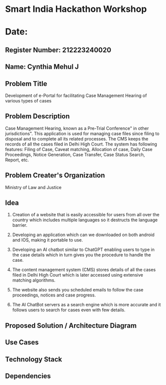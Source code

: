 # Smart India Hackathon Workshop
# Date:
## Register Number: 212223240020
## Name: Cynthia Mehul J
## Problem Title
Development of e-Portal for facilitating Case Management Hearing of various types of cases
## Problem Description
Case Management Hearing, known as a Pre-Trial Conference" in other jurisdictions". This application is used for managing case files since filing to disposal and to complete all its related processes. The CMS keeps the records of all the cases filed in Delhi High Court. The system has following features: Filing of Case, Caveat matching, Allocation of case, Daily Case Proceedings, Notice Generation, Case Transfer, Case Status Search, Report, etc.
## Problem Creater's Organization
Ministry of Law and Justice

## Idea
1. Creation of a website that is easily accessible for users from all over the country which includes multiple languages so it destructs the language barrier.

2. Developing an application which can we downloaded on both android and IOS, making it portable to use. 
   
3. Developing an AI chatbot similar to ChatGPT enabling users to type in the case details which in turn gives you the procedure to handle the case.
   
4. The content management system (CMS) stores details of all the cases filed in Delhi High Court which is later accessed using extensive matching algorithms.
   
5. The website also sends you scheduled emails to follow the case proceedings, notices and case progress.

6. The AI ChatBot servers as a search engine which is more accurate and it follows users to search for cases even with few details.  

## Proposed Solution / Architecture Diagram


## Use Cases


## Technology Stack


## Dependencies

